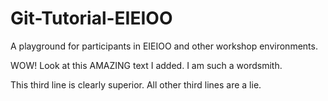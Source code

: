 # Git-Tutorial-EIEIOO
A playground for participants in EIEIOO and other workshop environments.

WOW! Look at this AMAZING text I added. I am such a wordsmith.

This third line is clearly superior. All other third lines are a lie.